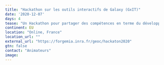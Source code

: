 ```yaml
---
title: "Hackathon sur les outils interactifs de Galaxy (GxIT)"
date: '2020-12-07'
days: 4
tease: "Un Hackathon pour partager des compétences en terme du développement logiciel et d'administration système des Interactive Tools de Galaxy."
continent: EU
location: "Online, France"
location_url: ""
external_url: "https://forgemia.inra.fr/geoc/hackaton2020"
gtn: false
contact: "Animateurs"
image: 
---
```


